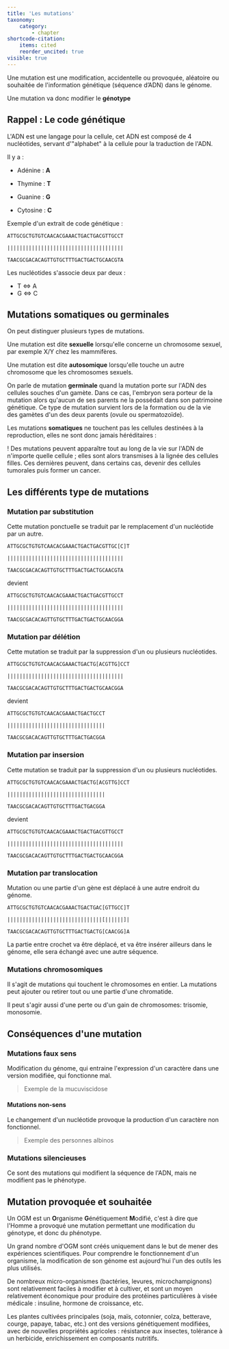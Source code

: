 ```yaml
---
title: 'Les mutations'
taxonomy:
    category:
        - chapter
shortcode-citation:
    items: cited
    reorder_uncited: true
visible: true
---
```


Une mutation est une modification, accidentelle ou provoquée, aléatoire ou souhaitée de l'information génétique (séquence d’ADN) dans le génome.

Une mutation va donc modifier le **génotype**

## Rappel : Le code génétique

L'ADN est une langage pour la cellule, cet ADN est composé de 4 nucléotides, servant d'"alphabet" à la cellule pour la traduction de l'ADN. 

Il y a :

* Adénine : **A**

* Thymine : **T**

* Guanine : **G**

* Cytosine : **C** 


Exemple d'un extrait de code génétique :

 
	ATTGCGCTGTGTCAACACGAAACTGACTGACGTTGCCT
    
	||||||||||||||||||||||||||||||||||||||
    
	TAACGCGACACAGTTGTGCTTTGACTGACTGCAACGTA

Les nucléotides s'associe deux par deux : 

* T <=> A
* G <=> C


## Mutations somatiques ou germinales

On peut distinguer plusieurs types de mutations.

Une mutation est dite **sexuelle** lorsqu'elle concerne un chromosome sexuel, par exemple X/Y chez les mammifères.

Une mutation est dite **autosomique** lorsqu'elle touche un autre chromosome que les chromosomes sexuels.


On parle de mutation **germinale** quand la mutation porte sur l'ADN des cellules souches d'un gamète. Dans ce cas, l'embryon sera porteur de la mutation alors qu'aucun de ses parents ne la possédait dans son patrimoine génétique. Ce type de mutation survient lors de la formation ou de la vie des gamètes d'un des deux parents (ovule ou spermatozoïde). 

Les mutations **somatiques** ne touchent pas les cellules destinées à la reproduction, elles ne sont donc jamais héréditaires :


! Des mutations peuvent apparaître tout au long de la vie sur l'ADN de n'importe quelle cellule ; elles sont alors transmises à la lignée des cellules filles. Ces dernières peuvent, dans certains cas, devenir des cellules tumorales puis former un cancer.

## Les différents type de mutations


### Mutation par substitution

Cette mutation ponctuelle se traduit par le remplacement d'un nucléotide par un autre.

	ATTGCGCTGTGTCAACACGAAACTGACTGACGTTGC[C]T
    
	||||||||||||||||||||||||||||||||||||||
    
	TAACGCGACACAGTTGTGCTTTGACTGACTGCAACGTA
    
devient 
    
	ATTGCGCTGTGTCAACACGAAACTGACTGACGTTGCCT
    
	||||||||||||||||||||||||||||||||||||||
    
	TAACGCGACACAGTTGTGCTTTGACTGACTGCAACGGA

### Mutation par délétion

Cette mutation se traduit par la suppression d'un ou plusieurs nucléotides. 

	ATTGCGCTGTGTCAACACGAAACTGACTG[ACGTTG]CCT
    
	||||||||||||||||||||||||||||||||||||||
    
	TAACGCGACACAGTTGTGCTTTGACTGACTGCAACGGA
    
devient 
    
	ATTGCGCTGTGTCAACACGAAACTGACTGCCT
    
	||||||||||||||||||||||||||||||||
    
	TAACGCGACACAGTTGTGCTTTGACTGACGGA

### Mutation par insersion

Cette mutation se traduit par la suppression d'un ou plusieurs nucléotides. 

	ATTGCGCTGTGTCAACACGAAACTGACTG[ACGTTG]CCT
    
    ||||||||||||||||||||||||||||||||
    
    TAACGCGACACAGTTGTGCTTTGACTGACGGA

devient

	ATTGCGCTGTGTCAACACGAAACTGACTGACGTTGCCT
    
    ||||||||||||||||||||||||||||||||||||||
    
    TAACGCGACACAGTTGTGCTTTGACTGACTGCAACGGA
    
     
    
    

### Mutation par translocation

Mutation ou une partie d'un gène est déplacé à une autre endroit du génome. 

	ATTGCGCTGTGTCAACACGAAACTGACTGAC[GTTGCC]T
    
    |||||||||||||||||||||||||||||||[||||||]|
    
    TAACGCGACACAGTTGTGCTTTGACTGACTG[CAACGG]A
    
La partie entre crochet va être déplacé, et va être insérer ailleurs dans le génome, elle sera échangé avec une autre séquence. 

### Mutations chromosomiques

Il s'agit de mutations qui touchent le chromosomes en entier. La mutations peut ajouter ou retirer tout ou une partie d'une chromatide. 

Il peut s'agir aussi d'une perte ou d'un gain de chromosomes: trisomie, monosomie.


## Conséquences d'une mutation

### Mutations faux sens

Modification du génome, qui entraine l'expression d'un caractère dans une version modifiée, qui fonctionne mal. 

> Exemple de la mucuviscidose

#### Mutations non-sens

Le changement d'un nucléotide provoque la production d'un caractère non fonctionnel. 

> Exemple des personnes albinos

### Mutations silencieuses

Ce sont des mutations qui modifient la séquence de l'ADN, mais ne modifient pas le phénotype.


## Mutation provoquée et souhaitée

Un OGM est un **O**rganisme **G**énétiquement **M**odifié, c'est à dire que l'Homme a provoqué une mutation permettant une modification du génotype, et donc du phénotype. 

Un grand nombre d'OGM sont créés uniquement dans le but de mener des expériences scientifiques. Pour comprendre le fonctionnement d'un organisme, la modification de son génome est aujourd'hui l'un des outils les plus utilisés.

De nombreux micro-organismes (bactéries, levures, microchampignons) sont relativement faciles à modifier et à cultiver, et sont un moyen relativement économique pour produire des protéines particulières à visée médicale : insuline, hormone de croissance, etc. 


Les plantes cultivées principales (soja, maïs, cotonnier, colza, betterave, courge, papaye, tabac, etc.) ont des versions génétiquement modifiées, avec de nouvelles propriétés agricoles : résistance aux insectes, tolérance à un herbicide, enrichissement en composants nutritifs.

